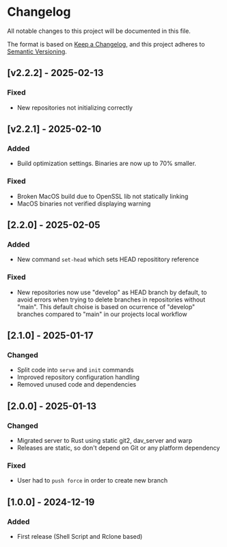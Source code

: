 # Changelog

All notable changes to this project will be documented in this file.

The format is based on [Keep a Changelog](https://keepachangelog.com/en/1.0.0/),
and this project adheres to [Semantic Versioning](https://semver.org/spec/v2.0.0.html).

## [v2.2.2] - 2025-02-13

### Fixed

- New repositories not initializing correctly

## [v2.2.1] - 2025-02-10

### Added

- Build optimization settings. Binaries are now up to 70% smaller.

### Fixed

- Broken MacOS build due to OpenSSL lib not statically linking
- MacOS binaries not verified displaying warning

## [2.2.0] - 2025-02-05

### Added

- New command `set-head` which sets HEAD reposititory reference

### Fixed

- New repositories now use "develop" as HEAD branch by default, to avoid errors
  when trying to delete branches in repositories without "main". This default
  choise is based on ocurrence of "develop" branches compared to "main" in our
  projects local workflow

## [2.1.0] - 2025-01-17

### Changed

- Split code into `serve` and `init` commands
- Improved repository configuration handling
- Removed unused code and dependencies

## [2.0.0] - 2025-01-13

### Changed

- Migrated server to Rust using static git2, dav_server and warp
- Releases are static, so don't depend on Git or any platform dependency

### Fixed

- User had to `push force` in order to create new branch

## [1.0.0] - 2024-12-19

### Added

- First release (Shell Script and Rclone based)
